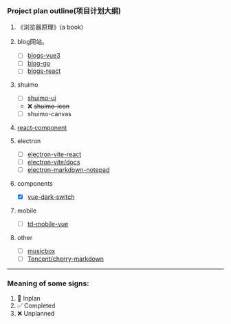 ### Project plan outline(项目计划大纲)

1. 《浏览器原理》(a book)
2. blog网站。
   - [ ] [blogs-vue3](https://github.com/RSS1102/blogs-vue3)
   - [ ] [blog-go](https://github.com/RSS1102/blog-go)
   - [ ] [blogs-react](https://github.com/RSS1102/blogs-react)  
   
3. shuimo
   - [ ] [shuimo-ui](https://github.com/janghood/shuimo-ui)
   - ❌  ~~shuimo-icon~~
   - [ ] shuimo-canvas

4. [react-component](https://github.com/RSS1102/react-component)

5. electron
   - [ ] [electron-vite-react](https://github.com/electron-vite/electron-vite-react)
   - [ ] [electron-vite/docs](https://github.com/electron-vite/docs)
   - [ ] [electron-markdown-notepad](https://github.com/RSS1102/electron-markdown-notepad)
   
6. components
   - [x] [vue-dark-switch](https://github.com/dishait/vue-dark-switch) 
   
7. mobile
   - [ ] [td-mobile-vue](https://github.com/Tencent/tdesign-mobile-vue)

8. other
   - [ ] [musicbox](https://github.com/holy-two/musicbox)
   - [ ] [Tencent/cherry-markdown](https://github.com/Tencent/cherry-markdown)

---

### Meaning of some signs:
1. 🔲 Inplan
2. ✅ Completed
3. ❌ Unplanned
